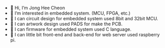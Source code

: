 - 👋 Hi, I’m Jong Hee Cheon
- 👀 I’m interested in embedded system. (MCU, FPGA, etc.)
- 🌱 I can circuit design for embedded system used 8bit and 32bit MCU.
- 🌱 I can artwork design used PADS for make the PCB.
- 🌱 I can firmware for embedded system used C language.
- 🌱 I can little bit front-end and back-end for web server used raspberry pi.

<!---
top60331/top60331 is a ✨ special ✨ repository because its `README.md` (this file) appears on your GitHub profile.
You can click the Preview link to take a look at your changes.
--->
